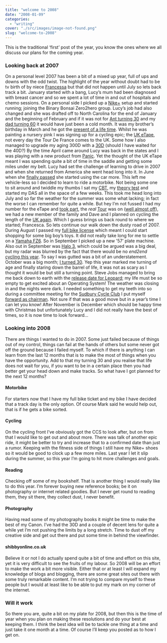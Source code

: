 ```yaml
---
title: "welcome to 2008"
date: "2008-01-09"
categories: 
  - "writing"
cover: "./src/images/image-not-found.png"
slug: "welcome-to-2008"
---
```


This is the traditional ‘first’ post of the year, you know the ones where we all discuss our plans for the coming year.

### Looking back at 2007

On a personal level 2007 has been a bit of a mixed up year, full of ups and downs with the odd twist. The highlight of the year without doubt had to be tv birth of by niece [Francessa](https://adamchamberlin.info/post/1424995654/francesca-chamberlin) but that did not happen until July so lets back track a bit. January started with a bang, Lucy’s mum had been diagnosed with breast cancer and so we spent a lot of time in and out of hospitals and chemo sessions. On a personal side I picked up a [Nike+](https://adamchamberlin.info/post/1424959646/is-it-just-a-fade) setup and started running; joining the Binary Bonsai Zero2hero group. Lucy’s job had also changed and she was drafted off to North Carolina for the end of January and the beginning of February and if it was not for [Ant turning 30](https://adamchamberlin.info/post/1424966241/30-years-of-madness) and my [dad turning 60](https://adamchamberlin.info/post/1424966520/happy-60th) it would have just been a cold month. It was my brother’s birthday in March and he got the [present of a life time](https://adamchamberlin.info/post/1424969705/what-a-birthday-present). Whilst he was painting a nursery pink I was signing up for a cycling epic; the [UK eTape](https://adamchamberlin.info/post/1424972375/the-uk-etape), not every day the Tour De France comes to the UK. Some how I also managed to upgrade my aging 300D with a [30D](https://adamchamberlin.info/post/1424972962/camera-upgrade) (should I have waited for the 40D?) By the time April came around Lucy was back in the states and I was playing with a new product from [Panic](https://adamchamberlin.info/post/1424979398/panic-coda-alert). Yet the thought of the UK eTape meant I was spending quite a bit of time in the saddle and getting some miles under my belt. Lucy had set the challenge of learning to drive in 2007 and when she returned from America she went head long into it. In June when she [finally passed](https://adamchamberlin.info/post/1424986153/learner-no-more) she started using the car more. This left me vehicle-less so I decided to learn to ride a motorbike. Not being some one to sit around and twiddle my thumbs I sat my [CBT](https://adamchamberlin.info/post/1424989138/cbt-pass), my [theory test](https://adamchamberlin.info/post/1424989277/nailed-the-theory) and started my DAS all in the space of a few weeks. This took me head long into July and so far the weather for the summer was some what lacking; in fact the worse I can remember for quite a while. But hey I’m not fussed I had my number for the eTape and [took part](https://adamchamberlin.info/post/1424989626/british-cyclosportive), the _real_ [Tour](https://adamchamberlin.info/post/1424992219/off-to-a-good-start) was on ([well almost off](https://adamchamberlin.info/post/1424992904/another-dark-day-in-the-tour)), we had a new member of the family and Dave and I planned on cycling the length of the [UK again](https://adamchamberlin.info/post/1424992429/end2end-redux). Which I guess brings us back round to where we started; Francesca. So lets continue our walk down the dusty road of 2007. During August I passed my [full bike license](https://adamchamberlin.info/post/1424995847/das-passed) which meant I could start shopping for some big boy’s toys. It did not really take long for me to settle on a [Yamaha FZ6](https://adamchamberlin.info/post/1424996054/the-test-ride). So in September I picked up a new '57’ plate machine. Also out in September was [Halo 3](https://adamchamberlin.info/post/1424999404/its-halo-time), which could be argued was a big deal, but my radar was blurred by the fact that there would be no _end2end_ [cycling this year](https://adamchamberlin.info/post/1424999233/24th-and-im-at-home). To say I was gutted was a bit of an understatement. October was a big month; [I turned 30](https://adamchamberlin.info/post/1425005873/the-post-30-post). Yep this year marked me turning of age and finally staring down the barrel of life, it was not as scary as I thought it would be but still a turning point. Steve Jobs managed to bring me back down to earth with the [release date for Leopard](https://adamchamberlin.info/post/1425002851/so-the-big-cat-is-coming); my life must be so empty to get excited about an Operating System! The weather was closing in and the nights were dark. I needed something to get my teeth into so during a committee meeting for the [Sudbury Cycle Club](http://www.cycleclubsudbury.com) I put myself [forward as chairman](https://adamchamberlin.info/post/1425006411/can-we-have-some-order-mr-chairman). Not sure if that was a good move but in a year’s time I can let you know! After November is December which should be happy time with Christmas but unfortunately Lucy and I did not really have the best of times, so it is now time to look forward…

### Looking into 2008

There are things I wanted to do in 2007. Some just failed because of things out of my control, things can fail at the hands of others but some never got off the ground because I failed myself. To which if there is anything I can learn from the last 12 months that is to make the most of things when you have the opportunity. Add to that my turning 30 and you realise that life does not wait for you, if you want to be in a certain place then you had better get your head down and make tracks. So what have I got planned for the next 12 months?

#### Motorbike

For starters now that I have my full bike ticket and my bike I have decided that a track day is the only option. Of course Mark said he would help out, that is if he gets a bike sorted.

#### Cycling

On the cycling front I’ve obviously got the CCS to look after, but on from that I would like to get out and about more. There was talk of another epic ride, it might be better to try and increase that to a confirmed date than just a rumor. Keeping with the fitness side of things I still have my Nike+ shoes so it would be good to clock up a few more miles. Last year I let it slip during the summer, so this year I’m going to hit more challenges and goals.

#### Reading

Checking off some of my bookshelf. That is another thing I would really like to do this year. I’m forever buying new reference books; be it on photography or internet related goodies. But I never get round to reading them, they sit there, they collect dust, I never benefit.

#### Photography

Having read some of my photography books it might be time to make the best of my Canon. I’ve had the 30D and a couple of decent lens for quite a while yet I’m not pushing the limits by a long stretch. Time to dust off my creative side and get out there and put some time in behind the viewfinder.

#### shibbyonline.co.uk

Believe it or not I do actually spend quite a bit of time and effort on this site, yet it is very difficult to see the fruits of my labour. So 2008 will be an effort to make the work a bit more visible. Either that or at least I will expand my knowledge of blogs and blogging, there are some great sites out there with some truly remarkable content. I’m not trying to compare myself to these people but I would at least like to be able to put my mark on my corner of the internet.

### Will it work

So there you are, quite a bit on my plate for 2008, but then this is the time of year when you plan on making these resolutions and do your best at keeping them. I think the best idea will be to tackle one thing at a time and just take it one month at a time. Of course I’ll keep you posted as to how I get on.
